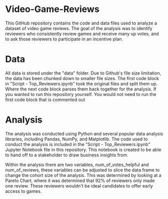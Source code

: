 # Video-Game-Reviews
This GitHub repository contains the code and data files used to analyze a dataset of video game reviews. The goal of the analysis was to identify reviewers who consistently review games and receive many up votes, and to ask those reviewers to participate in an incentive plan.

# Data
All data is stored under the "data" folder. Due to Github's file size limitation, the data has been chunked down to smaller file sizes. The first code block in "Script - Top_Reviewers.ipynb" took the original files and split them up. Where the next code block parses them back together for the analysis. If you wanted to run this repository yourself. You would not need to run the first code block that is commented out

# Analysis
The analysis was conducted using Python and several popular data analysis libraries, including Pandas, NumPy, and Matplotlib. The code used to conduct the analysis is included in the "Script - Top_Reviewers.ipynb" Jupyter Notebook file in this repository. This notebook is created to be able to hand off to a stakeholder to draw business insights from. 

Within the analysis there are two variables, num_of_votes_helpful and num_of_reviews, these variables can be adjusted to slice the data frame to change the cohort size of the analysis. This was determined by looking at a Pareto Chart, where it was determined that 92% of reviewers only made one review. These reviewers wouldn't be ideal candidates to offer early access to games. 


